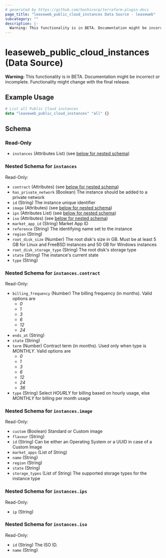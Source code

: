 ```yaml
---
# generated by https://github.com/hashicorp/terraform-plugin-docs
page_title: "leaseweb_public_cloud_instances Data Source - leaseweb"
subcategory: ""
description: |-
  Warning: This functionality is in BETA. Documentation might be incorrect or incomplete. Functionality might change with the final release.
---
```


# leaseweb_public_cloud_instances (Data Source)

**Warning:** This functionality is in BETA. Documentation might be incorrect or incomplete. Functionality might change with the final release.

## Example Usage

```terraform
# List all Public Cloud instances
data "leaseweb_public_cloud_instances" "all" {}
```

<!-- schema generated by tfplugindocs -->
## Schema

### Read-Only

- `instances` (Attributes List) (see [below for nested schema](#nestedatt--instances))

<a id="nestedatt--instances"></a>
### Nested Schema for `instances`

Read-Only:

- `contract` (Attributes) (see [below for nested schema](#nestedatt--instances--contract))
- `has_private_network` (Boolean) The instance should be added to a private network
- `id` (String) The instance unique identifier
- `image` (Attributes) (see [below for nested schema](#nestedatt--instances--image))
- `ips` (Attributes List) (see [below for nested schema](#nestedatt--instances--ips))
- `iso` (Attributes) (see [below for nested schema](#nestedatt--instances--iso))
- `market_app_id` (String) Market App ID
- `reference` (String) The identifying name set to the instance
- `region` (String)
- `root_disk_size` (Number) The root disk's size in GB. Must be at least 5 GB for Linux and FreeBSD instances and 50 GB for Windows instances
- `root_disk_storage_type` (String) The root disk's storage type
- `state` (String) The instance's current state
- `type` (String)

<a id="nestedatt--instances--contract"></a>
### Nested Schema for `instances.contract`

Read-Only:

- `billing_frequency` (Number) The billing frequency (in months). Valid options are 
  - *0*
  - *1*
  - *3*
  - *6*
  - *12*
  - *24*
- `ends_at` (String)
- `state` (String)
- `term` (Number) Contract term (in months). Used only when type is *MONTHLY*. Valid options are 
  - *0*
  - *1*
  - *3*
  - *6*
  - *12*
  - *24*
  - *36*
- `type` (String) Select *HOURLY* for billing based on hourly usage, else *MONTHLY* for billing per month usage


<a id="nestedatt--instances--image"></a>
### Nested Schema for `instances.image`

Read-Only:

- `custom` (Boolean) Standard or Custom image
- `flavour` (String)
- `id` (String) Can be either an Operating System or a UUID in case of a Custom Image
- `market_apps` (List of String)
- `name` (String)
- `region` (String)
- `state` (String)
- `storage_types` (List of String) The supported storage types for the instance type


<a id="nestedatt--instances--ips"></a>
### Nested Schema for `instances.ips`

Read-Only:

- `ip` (String)


<a id="nestedatt--instances--iso"></a>
### Nested Schema for `instances.iso`

Read-Only:

- `id` (String) The ISO ID.
- `name` (String)
